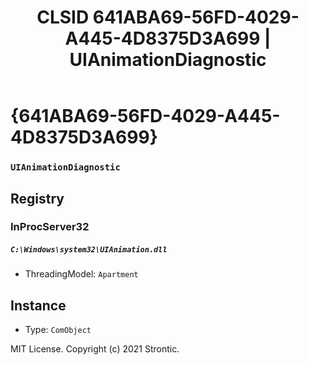 ﻿---
title: "CLSID 641ABA69-56FD-4029-A445-4D8375D3A699 | UIAnimationDiagnostic"
excerpt: What is COM-Object CLSID 641ABA69-56FD-4029-A445-4D8375D3A699?
---

# {641ABA69-56FD-4029-A445-4D8375D3A699}

### `UIAnimationDiagnostic`

## Registry


### InProcServer32

##### `C:\Windows\system32\UIAnimation.dll`
* ThreadingModel: `Apartment`

## Instance

* Type: `ComObject`

MIT License. Copyright (c) 2021 Strontic.


